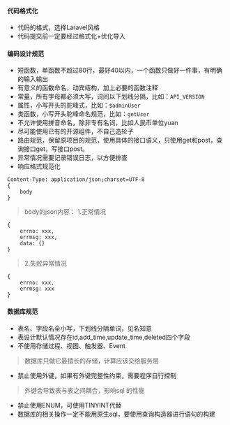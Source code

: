 #### 代码格式化
- 代码的格式，选择Laravel风格
- 代码提交前一定要经过格式化+优化导入


#### 编码设计规范
- 短函数，单函数不超过80行，最好40以内，一个函数只做好一件事，有明确的输入输出
- 有意义的函数命名，动宾结构，加上必要的函数注释
- 常量，所有字母都必须大写，词间以下划线分隔，比如：``API_VERSION``
- 属性，小写开头的驼峰式，比如：``$adminUser``
- 类函数，小写开头驼峰命名规范，比如：``getUser``
- 不允许使用拼音命名，除非专有名词，比如人民币单位yuan
- 尽可能使用已有的开源组件，不自己造轮子
- 路由规范，保留原项目的规范，使用具体的接口语义，只使用get和post，查询接口get，写接口post。
- 异常情况需要记录错误日志，以方便排查
- 响应格式规范化
```
Content-Type: application/json;charset=UTF-8
{
    body
}
```
> body的json内容：
> 1.正常情况
```
{
    errno: xxx,
    errmsg: xxx,
    data: {}
}
```
> 2.失败异常情况
```
{
    errno: xxx,
    errmsg: xxx
}
```

#### 数据库规范
- 表名、字段名全小写，下划线分隔单词，见名知意
- 表设计默认情况存在id,add_time,update_time,deleted四个字段
- 不使用存储过程、视图、触发器、Event
> 数据库只做它最擅长的存储，计算应该交给服务层
- 禁止使用外键，如果有外键完整性约束，需要程序自行控制
> 外键会导致表与表之间耦合，影响sql 的性能
- 禁止使用ENUM，可使用TINYINT代替
- 数据库的相关操作一定不能用原生sql，要使用查询构造器进行语句的构建

